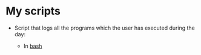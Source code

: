 # My scripts

* Script that logs all the programs which the user has executed during the day:

  - In [bash](https://github.com/Lundrvs/scripts/blob/master/bash/psDateLog.sh)
